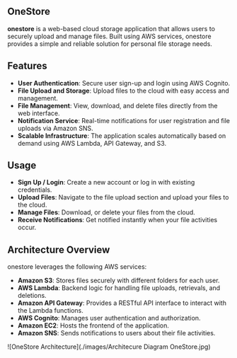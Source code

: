 ## OneStore

**onestore** is a web-based cloud storage application that allows users to securely upload and manage files. Built using AWS services, onestore provides a simple and reliable solution for personal file storage needs.

## Features

-   **User Authentication**: Secure user sign-up and login using AWS Cognito.
-   **File Upload and Storage**: Upload files to the cloud with easy access and management.
-   **File Management**: View, download, and delete files directly from the web interface.
-   **Notification Service**: Real-time notifications for user registration and file uploads  via Amazon SNS.
-   **Scalable Infrastructure**: The application scales automatically based on demand using AWS Lambda, API Gateway, and S3.

## Usage

-   **Sign Up / Login**: Create a new account or log in with existing credentials.
-   **Upload Files**: Navigate to the file upload section and upload your files to the cloud.
-   **Manage Files**: Download, or delete your files from the cloud.
-   **Receive Notifications**: Get notified instantly when your file activities occur.


## Architecture Overview

onestore leverages the following AWS services:

-   **Amazon S3**: Stores files securely with different folders for each user.
-   **AWS Lambda**: Backend logic for handling file uploads, retrievals, and deletions.
-   **Amazon API Gateway**: Provides a RESTful API interface to interact with the Lambda functions.
-   **AWS Cognito**: Manages user authentication and authorization.
-   **Amazon EC2**: Hosts the frontend of the application.
-   **Amazon SNS**: Sends notifications to users about their file activities.


![OneStore Architecture](./images/Architecure Diagram OneStore.jpg)


